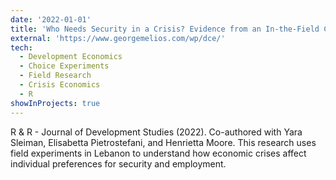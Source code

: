 ```yaml
---
date: '2022-01-01'
title: 'Who Needs Security in a Crisis? Evidence from an In-the-Field Choice Experiment in Lebanon'
external: 'https://www.georgemelios.com/wp/dce/'
tech:
  - Development Economics
  - Choice Experiments
  - Field Research
  - Crisis Economics
  - R
showInProjects: true
---
```


R & R - Journal of Development Studies (2022). Co-authored with Yara Sleiman, Elisabetta Pietrostefani, and Henrietta Moore. This research uses field experiments in Lebanon to understand how economic crises affect individual preferences for security and employment.
